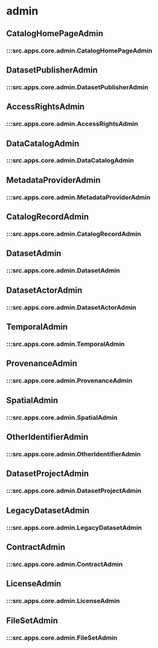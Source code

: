 # admin

## CatalogHomePageAdmin

### :::src.apps.core.admin.CatalogHomePageAdmin

## DatasetPublisherAdmin

### :::src.apps.core.admin.DatasetPublisherAdmin

## AccessRightsAdmin

### :::src.apps.core.admin.AccessRightsAdmin

## DataCatalogAdmin

### :::src.apps.core.admin.DataCatalogAdmin

## MetadataProviderAdmin

### :::src.apps.core.admin.MetadataProviderAdmin

## CatalogRecordAdmin

### :::src.apps.core.admin.CatalogRecordAdmin

## DatasetAdmin

### :::src.apps.core.admin.DatasetAdmin

## DatasetActorAdmin

### :::src.apps.core.admin.DatasetActorAdmin

## TemporalAdmin

### :::src.apps.core.admin.TemporalAdmin

## ProvenanceAdmin

### :::src.apps.core.admin.ProvenanceAdmin

## SpatialAdmin

### :::src.apps.core.admin.SpatialAdmin

## OtherIdentifierAdmin

### :::src.apps.core.admin.OtherIdentifierAdmin

## DatasetProjectAdmin

### :::src.apps.core.admin.DatasetProjectAdmin

## LegacyDatasetAdmin

### :::src.apps.core.admin.LegacyDatasetAdmin

## ContractAdmin

### :::src.apps.core.admin.ContractAdmin

## LicenseAdmin

### :::src.apps.core.admin.LicenseAdmin

## FileSetAdmin

### :::src.apps.core.admin.FileSetAdmin

